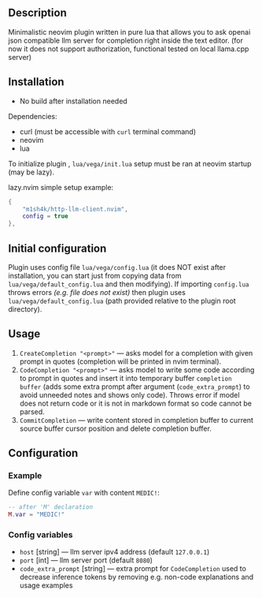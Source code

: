 ## Description

Minimalistic neovim plugin written in pure lua that allows you to ask openai json compatible llm server for completion right inside the text editor. (for now it does not support authorization, functional tested on local llama.cpp server)
## Installation

- No build after installation needed

Dependencies:
- curl (must be accessible with `curl` terminal command)
- neovim
- lua


To initialize plugin , `lua/vega/init.lua` setup must be ran at neovim startup (may be lazy).

lazy.nvim simple setup example:

```lua
{
    "m1sh4k/http-llm-client.nvim",
    config = true
},
```

## Initial configuration

Plugin uses config file `lua/vega/config.lua` (it does NOT exist after installation, you can start just from copying data from `lua/vega/default_config.lua` and then modifying). If importing `config.lua` throws errors *(e.g. file does not exist)* then plugin uses `lua/vega/default_config.lua` (path provided relative to the plugin root directory).


## Usage

1. `CreateCompletion "<prompt>"` — asks model for a completion with given prompt in quotes (completion will be printed in nvim terminal).
2. `CodeCompletion "<prompt>"` — asks model to write some code according to prompt in quotes and insert it into temporary buffer `completion buffer`  (adds some extra prompt after argument (`code_extra_prompt`) to avoid unneeded notes and shows only code). Throws error if model does not return code or it is not in markdown format so code cannot be parsed.
3. `CommitCompletion` — write content stored in completion buffer to current source buffer cursor position and delete completion buffer.

## Configuration
### Example

Define config variable `var` with content `MEDIC!`:
```lua
-- after 'M' declaration
M.var = "MEDIC!"
```

### Config variables
- `host` \[string\] — llm server ipv4 address (default `127.0.0.1`)
- `port` \[int\] — llm server port (default `8080`)
- `code_extra_prompt` \[string\] — extra prompt for `CodeCompletion` used to decrease inference tokens by removing e.g. non-code explanations and usage examples

